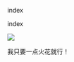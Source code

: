 

index

index

![](https://game.gtimg.cn/images/lol/universe/v1/assets/blt8153414671d1773e-zeri-splashv2.jpg)

我只要一点火花就行！
